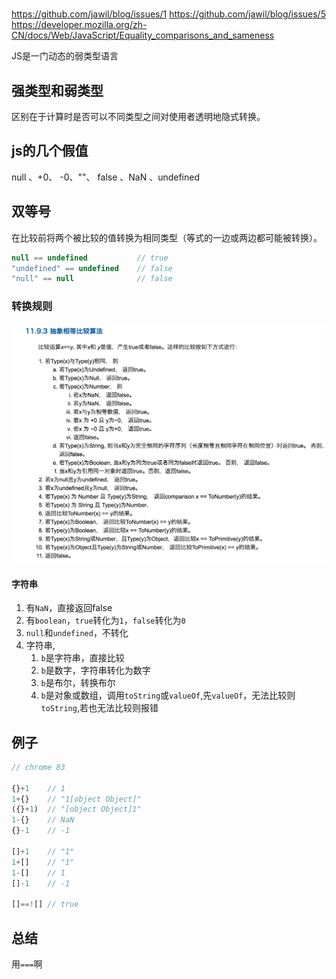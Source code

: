 #

<https://github.com/jawil/blog/issues/1>
<https://github.com/jawil/blog/issues/5>
<https://developer.mozilla.org/zh-CN/docs/Web/JavaScript/Equality_comparisons_and_sameness>

JS是一门动态的弱类型语言

## 强类型和弱类型

区别在于计算时是否可以不同类型之间对使用者透明地隐式转换。

## js的几个假值

null 、+0、 -0、""、 false 、NaN 、undefined

## 双等号

在比较前将两个被比较的值转换为相同类型（等式的一边或两边都可能被转换）。

```js
null == undefined           // true
"undefined" == undefined    // false
"null" == null              // false
```

### 转换规则

![avatar](./res/6.jpg)

#### 字符串

1. 有`NaN`，直接返回false
2. 有`boolean`，`true`转化为`1`，`false`转化为`0`
3. `null`和`undefined`，不转化
4. 字符串,
   1. `b`是字符串，直接比较
   2. `b`是数字，字符串转化为数字
   3. `b`是布尔，转换布尔
   4. `b`是对象或数组，调用`toString`或`valueOf`,先`valueOf`，无法比较则`toString`,若也无法比较则报错

## 例子

```js
// chrome 83

{}+1    // 1
1+{}    // "1[object Object]"
({}+1)  // "[object Object]1"
1-{}    // NaN
{}-1    // -1

[]+1    // "1"
1+[]    // "1"
1-[]    // 1
[]-1    // -1

[]==![] // true
```

## 总结

用`===`啊
